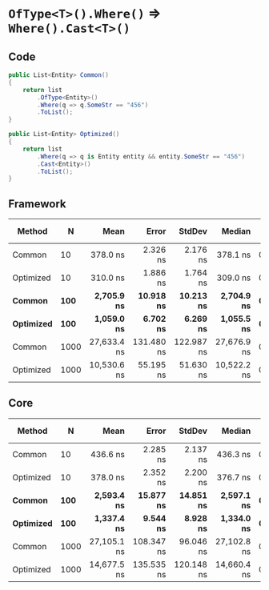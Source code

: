 # `OfType<T>().Where()` => `Where().Cast<T>()`

## Code
```csharp
public List<Entity> Common()
{
    return list
        .OfType<Entity>()
        .Where(q => q.SomeStr == "456")
        .ToList();
}

public List<Entity> Optimized()
{
    return list
        .Where(q => q is Entity entity && entity.SomeStr == "456")
        .Cast<Entity>()
        .ToList();
}
```

## Framework
|    Method |    N |        Mean |      Error |     StdDev |      Median |  Gen 0 | Gen 1 | Gen 2 | Allocated |
|---------- |----- |------------:|-----------:|-----------:|------------:|-------:|------:|------:|----------:|
|    Common |   10 |    378.0 ns |   2.326 ns |   2.176 ns |    378.1 ns | 0.0405 |     - |     - |     192 B |
| Optimized |   10 |    310.0 ns |   1.886 ns |   1.764 ns |    309.0 ns | 0.0353 |     - |     - |     168 B |
|    **Common** |  **100** |  **2,705.9 ns** |  **10.918 ns** |  **10.213 ns** |  **2,704.9 ns** | **0.0381** |     **-** |     **-** |     **192 B** |
| **Optimized** |  **100** |  **1,059.0 ns** |   **6.702 ns** |   **6.269 ns** |  **1,055.5 ns** | **0.0343** |     **-** |     **-** |     **168 B** |
|    Common | 1000 | 27,633.4 ns | 131.480 ns | 122.987 ns | 27,676.9 ns | 0.0305 |     - |     - |     248 B |
| Optimized | 1000 | 10,530.6 ns |  55.195 ns |  51.630 ns | 10,522.2 ns | 0.0458 |     - |     - |     224 B |

## Core
|    Method |    N |        Mean |      Error |     StdDev |      Median |  Gen 0 | Gen 1 | Gen 2 | Allocated |
|---------- |----- |------------:|-----------:|-----------:|------------:|-------:|------:|------:|----------:|
|    Common |   10 |    436.6 ns |   2.285 ns |   2.137 ns |    436.3 ns | 0.0405 |     - |     - |     192 B |
| Optimized |   10 |    378.0 ns |   2.352 ns |   2.200 ns |    376.7 ns | 0.0353 |     - |     - |     168 B |
|    **Common** |  **100** |  **2,593.4 ns** |  **15.877 ns** |  **14.851 ns** |  **2,597.1 ns** | **0.0381** |     **-** |     **-** |     **192 B** |
| **Optimized** |  **100** |  **1,337.4 ns** |   **9.544 ns** |   **8.928 ns** |  **1,334.0 ns** | **0.0343** |     **-** |     **-** |     **168 B** |
|    Common | 1000 | 27,105.1 ns | 108.347 ns |  96.046 ns | 27,102.8 ns | 0.0305 |     - |     - |     248 B |
| Optimized | 1000 | 14,677.5 ns | 135.535 ns | 120.148 ns | 14,660.4 ns | 0.0458 |     - |     - |     224 B |